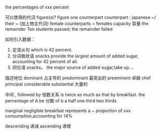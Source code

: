 the percentages of 
xxx percent

可以使用的代词
figure(s)?
figure one counterpart
counterpart : japanese ~/ their ~ (加上物主代词) female counterparts = females
capacity 容量
the remainder Ten students passed; the remainder failed

如何引入数据：
1. 定语从句 which is 42 percent.
2. 分词做状语 snacks provide the largest amount of added sugar, accounting for 42 percent of all.
3. 同位语 snacks， the major source of added sugar,take up....

描述地位
 dominant 占主导的
 predominant 最突出的
 preeminent 卓越
 chef  principal considerable 
 substantial 大量的

 中间
, followed by
 倍数关系
 is twice as much as that by breakfast.
 the percentage of A be 分数 of b
 a half  one third  two thirds

 marginal
 negligible breakfast represents a ~ proportion of xxx consumption,accounting for 14%


 descending 递减
 ascending 递增
